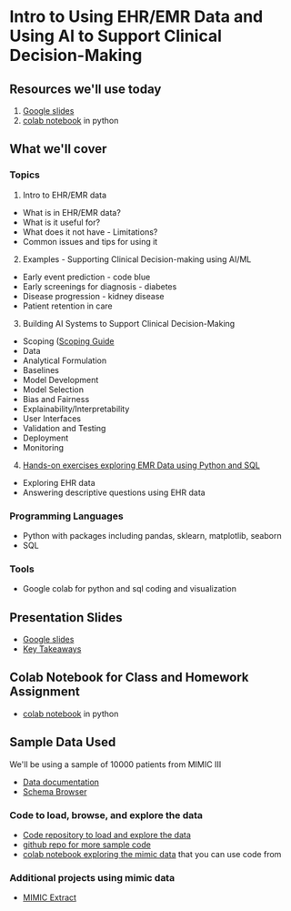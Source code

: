 # Intro to Using EHR/EMR Data and Using AI to Support Clinical Decision-Making

## Resources we'll use today

1. [Google slides](https://docs.google.com/presentation/d/1Bk8Yekf7cBXFCMYb-1tN3NNmi9EyC_V3/edit#slide=id.p1)
2. [colab notebook](https://github.com/dssg/ai4med/blob/main/explore_emr.ipynb) in python
   
## What we'll cover

### Topics
1. Intro to EHR/EMR data
 - What is in EHR/EMR data?
 - What is it useful for?
 - What does it not have - Limitations?
 - Common issues and tips for using it

2. Examples - Supporting Clinical Decision-making using AI/ML
 - Early event prediction - code blue
 - Early screenings for diagnosis - diabetes
 - Disease progression - kidney disease
 - Patient retention in care

3. Building AI Systems to Support Clinical Decision-Making
 - Scoping ([Scoping Guide](http://www.datasciencepublicpolicy.org/our-work/tools-guides/data-science-project-scoping-guide/)
 - Data
 - Analytical Formulation
 - Baselines
 - Model Development
 - Model Selection
 - Bias and Fairness
 - Explainability/Interpretability
 - User Interfaces 
 - Validation and Testing
 - Deployment
 - Monitoring

4. [Hands-on exercises exploring EMR Data using Python and SQL](explore_emr.ipynb)
 - Exploring EHR data
 - Answering descriptive questions using EHR data

### Programming Languages
 - Python with packages including pandas, sklearn, matplotlib, seaborn
 - SQL

### Tools
 - Google colab for python and sql coding and visualization

## Presentation Slides
 - [Google slides](https://docs.google.com/presentation/d/1Bk8Yekf7cBXFCMYb-1tN3NNmi9EyC_V3/edit#slide=id.p1)
 - [Key Takeaways](https://docs.google.com/presentation/d/1aqGmefFjk2sbSAhOKrv6lxW02-EML15o/edit#slide=id.p1)

## Colab Notebook for Class and Homework Assignment
- [colab notebook](explore_emr.ipynb) in python

## Sample Data Used
We'll be using a sample of 10000 patients from MIMIC III
 - [Data documentation](https://mimic.mit.edu/docs/iii/)
 - [Schema Browser](https://mit-lcp.github.io/mimic-schema-spy/index.html)

### Code to load, browse, and explore the data
 - [Code repository to load and explore the data](https://github.com/MIT-lcp/mimic-code)
 - [github repo for more sample code](https://github.com/EarlGlynn/MIMIC-III-Exploration)
 - [colab notebook exploring the mimic data](https://colab.research.google.com/github/ponder-org/ponder-notebooks/blob/main/duckdb/example/MIMIC-III%20Health%20Record%20Analysis.ipynb#scrollTo=7e8bc7a0-bd28-4006-9fb0-cb666b71b623) that you can use code from

### Additional projects using mimic data
 - [MIMIC Extract](https://github.com/MLforHealth/MIMIC_Extract)
